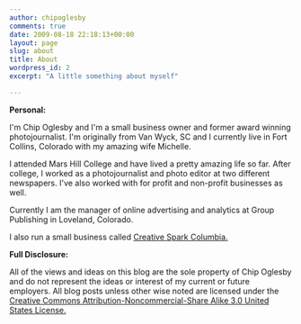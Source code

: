 ```yaml
---
author: chipoglesby
comments: true
date: 2009-08-18 22:18:13+00:00
layout: page
slug: about
title: About
wordpress_id: 2
excerpt: "A little something about myself"

---
```


**Personal:**

I'm Chip Oglesby and I'm a small business owner and former award winning photojournalist. I'm originally from Van Wyck, SC and I currently live in Fort Collins, Colorado with my amazing wife Michelle.

I attended Mars Hill College and have lived a pretty amazing life so far. After college, I worked as a photojournalist and photo editor at two different newspapers. I've also worked with for profit and non-profit businesses as well.

Currently I am the manager of online advertising and analytics at Group Publishing in Loveland, Colorado.

I also run a small business called [Creative Spark Columbia.](http://www.creativesparkcolumbia.com/)

**Full Disclosure:**

All of the views and ideas on this blog are the sole property of Chip Oglesby and do not represent the ideas or interest of my current or future employers. All blog posts unless other wise noted are licensed under the [Creative Commons Attribution-Noncommercial-Share Alike 3.0 United States License.
](http://creativecommons.org/licenses/by-nc-sa/3.0/us/)
[](http://creativecommons.org/licenses/by-nc-sa/3.0/us/)
